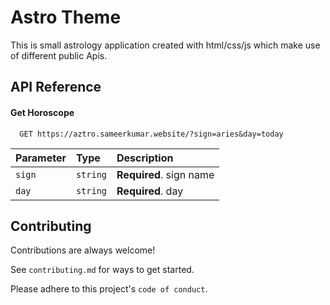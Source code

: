 
# Astro Theme

This is small astrology application created with html/css/js
which make use of different public Apis.


## API Reference 

#### Get Horoscope

```http
  GET https://aztro.sameerkumar.website/?sign=aries&day=today
```

| Parameter | Type     | Description                |
| :-------- | :------- | :------------------------- |
| `sign` | `string` | **Required**. sign name |
| `day` | `string` | **Required**. day |



## Contributing

Contributions are always welcome!

See `contributing.md` for ways to get started.

Please adhere to this project's `code of conduct`.

